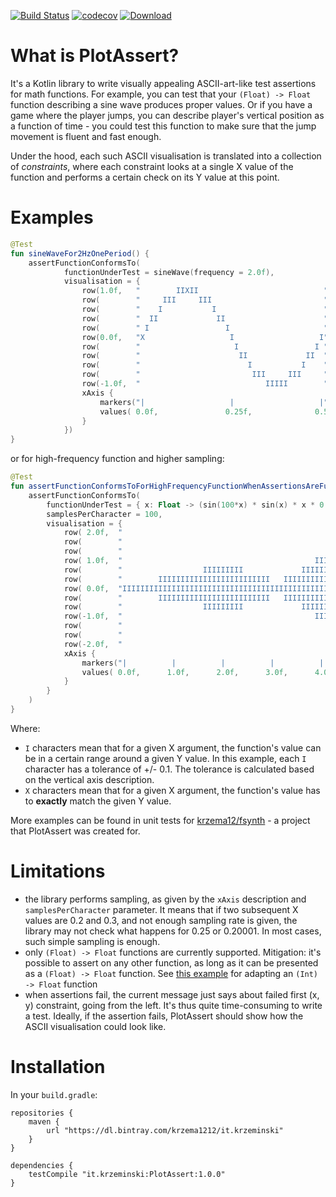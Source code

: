 [![Build Status](https://travis-ci.com/krzema12/PlotAssert.svg?branch=master)](https://travis-ci.com/krzema12/PlotAssert) [![codecov](https://codecov.io/gh/krzema12/PlotAssert/branch/master/graph/badge.svg)](https://codecov.io/gh/krzema12/PlotAssert) [ ![Download](https://api.bintray.com/packages/krzema1212/it.krzeminski/PlotAssert/images/download.svg) ](https://bintray.com/krzema1212/it.krzeminski/PlotAssert/_latestVersion)

# What is PlotAssert?

It's a Kotlin library to write visually appealing ASCII-art-like test assertions for math functions. For example, you
can test that your `(Float) -> Float` function describing a sine wave produces proper values. Or if you have a game
where the player jumps, you can describe player's vertical position as a function of time - you could test this function
to make sure that the jump movement is fluent and fast enough.

Under the hood, each such ASCII visualisation is translated into a collection of *constraints*, where each constraint
looks at a single X value of the function and performs a certain check on its Y value at this point.

# Examples

```kotlin
@Test
fun sineWaveFor2HzOnePeriod() {
    assertFunctionConformsTo(
            functionUnderTest = sineWave(frequency = 2.0f),
            visualisation = {
                row(1.0f,   "        IIXII                            ")
                row(        "     III     III                         ")
                row(        "    I           I                        ")
                row(        "  II             II                      ")
                row(        " I                 I                     ")
                row(0.0f,   "X                   I                   I")
                row(        "                     I                 I ")
                row(        "                      II             II  ")
                row(        "                        I           I    ")
                row(        "                         III     III     ")
                row(-1.0f,  "                            IIIII        ")
                xAxis {
                    markers("|                   |                   |")
                    values( 0.0f,               0.25f,              0.5f)
                }
            })
}
```

or for high-frequency function and higher sampling:

```kotlin
@Test
fun assertFunctionConformsToForHighFrequencyFunctionWhenAssertionsAreFulfilledAndSamplingHigherThan1IsUsed() {
    assertFunctionConformsTo(
        functionUnderTest = { x: Float -> (sin(100*x) * sin(x) * x * 0.3).toFloat() },
        samplesPerCharacter = 100,
        visualisation = {
            row( 2.0f,  "                                                                   ")
            row(        "                                                                   ")
            row(        "                                               IIIIIIIIIIIIII      ")
            row( 1.0f,  "                                           IIIIIIIIIIIIIIIIIIIII   ")
            row(        "                  IIIIIIIII             IIIIIIIIIIIIIIIIIIIIIIIIIII")
            row(        "        IIIIIIIIIIIIIIIIIIIIIIIII   IIIIIIIIIIIIIIIIIIIIIIIIIIIIIII")
            row( 0.0f,  "IIIIIIIIIIIIIIIIIIIIIIIIIIIIIIIIIIIIIIIIIIIIIIIIIIIIIIIIIIIIIIIIIII")
            row(        "        IIIIIIIIIIIIIIIIIIIIIIIII   IIIIIIIIIIIIIIIIIIIIIIIIIIIIIII")
            row(        "                  IIIIIIIII             IIIIIIIIIIIIIIIIIIIIIIIIIII")
            row(-1.0f,  "                                           IIIIIIIIIIIIIIIIIIIII   ")
            row(        "                                               IIIIIIIIIIIIII      ")
            row(        "                                                                   ")
            row(-2.0f,  "                                                                   ")
            xAxis {
                markers("|          |          |          |          |          |          |")
                values( 0.0f,      1.0f,      2.0f,      3.0f,      4.0f,      5.0f,      6.0f)
            }
        }
    )
}
```

Where:

* `I` characters mean that for a given X argument, the function's value can be in a certain range around a given Y
  value. In this example, each `I` character has a tolerance of +/- 0.1. The tolerance is calculated based on the
  vertical axis description.
* `X` characters mean that for a given X argument, the function's value has to **exactly** match the given Y value.

More examples can be found in unit tests for [krzema12/fsynth](https://github.com/krzema12/fsynth) - a project that
PlotAssert was created for.

# Limitations

* the library performs sampling, as given by the `xAxis` description and `samplesPerCharacter` parameter. It means that
  if two subsequent X values are 0.2 and 0.3, and not enough sampling rate is given, the library may not check what
  happens for 0.25 or 0.20001. In most cases, such simple sampling is enough.
* only `(Float) -> Float` functions are currently supported. Mitigation: it's possible to assert on any other function,
  as long as it can be presented as a `(Float) -> Float` function. See [this example](https://github.com/krzema12/fsynth/blob/feb05893b14fba0f7a780dc546d1ad806bb2bfbf/core/src/test/kotlin/it/krzeminski/fsynth/RenderingTest.kt#L23)
  for adapting an `(Int) -> Float` function
* when assertions fail, the current message just says about failed first (x, y) constraint, going from the left. It's
  thus quite time-consuming to write a test. Ideally, if the assertion fails, PlotAssert should show how the ASCII
  visualisation could look like.

# Installation

In your `build.gradle`:

```
repositories {
    maven {
        url "https://dl.bintray.com/krzema1212/it.krzeminski"
    }
}

dependencies {
    testCompile "it.krzeminski:PlotAssert:1.0.0"
}

```
